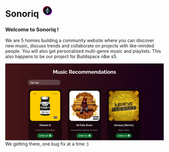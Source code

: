 <h1> Sonoriq <img  src="https://github.com/sagnik-004/Sonoriq/blob/main/Assets/logo.png" width="40" height=auto></h1>

<h3>Welcome to Sonoriq !</h3>

We are 5 homies building a community website where you can discover new music, discuss trends and collaborate on projects with like-minded people. You will also get personalized multi-genre music and playlists.
This also happens to be our project for Buildspace n&w s5.

<img src="https://github.com/sagnik-004/Sonoriq/blob/main/Assets/recs2.jpg"></img>
We getting there, one bug fix at a time :)
